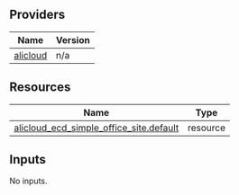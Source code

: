 <!-- BEGIN_TF_DOCS -->
## Providers

| Name | Version |
|------|---------|
| <a name="provider_alicloud"></a> [alicloud](#provider\_alicloud) | n/a |

## Resources

| Name | Type |
|------|------|
| [alicloud_ecd_simple_office_site.default](https://registry.terraform.io/providers/hashicorp/alicloud/latest/docs/resources/ecd_simple_office_site) | resource |

## Inputs

No inputs.
<!-- END_TF_DOCS -->    